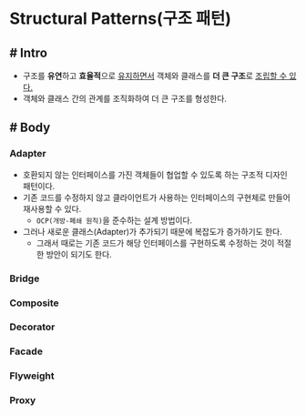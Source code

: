# Structural Patterns(구조 패턴)

## # Intro

- 구조를 **유연**하고 **효율적**으로 <u>유지하면서</u> 객체와 클래스를 **더 큰 구조**로 <u>조립할 수 있다.</u>
- 객체와 클래스 간의 관계를 조직화하여 더 큰 구조를 형성한다.

## # Body

### Adapter
- 호환되지 않는 인터페이스를 가진 객체들이 협업할 수 있도록 하는 구조적 디자인 패턴이다.
- 기존 코드를 수정하지 않고 클라이언트가 사용하는 인터페이스의 구현체로 만들어 재사용할 수 있다.
  - `OCP(개방-폐쇄 원칙)`을 준수하는 설계 방법이다.
- 그러나 새로운 클래스(Adapter)가 추가되기 때문에 복잡도가 증가하기도 한다.
  - 그래서 때로는 기존 코드가 해당 인터페이스를 구현하도록 수정하는 것이 적절한 방안이 되기도 한다.


### Bridge

### Composite

### Decorator

### Facade

### Flyweight

### Proxy


